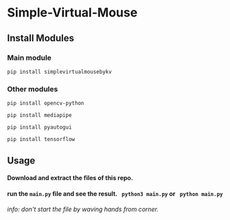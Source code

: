 # Simple-Virtual-Mouse
## Install Modules
### Main module
``` pip install simplevirtualmousebykv ```

### Other modules

``` pip install opencv-python ```

``` pip install mediapipe ```

``` pip install pyautogui ```

``` pip install tensorflow ```

## Usage

#### Download and extract the files of this repo.
#### run the ```main.py``` file and see the result. ``` python3 main.py``` or ``` python main.py```


###### info: don't start the file by waving hands from corner. 

